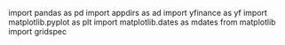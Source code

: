 import pandas as pd
import appdirs as ad
import yfinance as yf
import matplotlib.pyplot as plt
import matplotlib.dates as mdates
from matplotlib import gridspec
